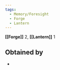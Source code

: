 ```yaml
---
tags:
  - Memory/Foresight
  - Forge
  - Lantern
---
```

**[[Forge]]** 2, **[[Lantern]]** 1
## Obtained by
-

